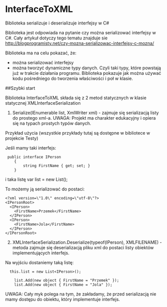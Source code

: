 # InterfaceToXML
Biblioteka serializuje i deserializuje interfejsy w C#

Biblioteka jest odpowiada na pytanie czy można serializować interfejsy w C#. Cały artykuł dotyczy tego tematu znajduje sie http://blogprogramisty.net/czy-mozna-serializowac-interfejsy-c-mozna/ 

Biblioteka ma na celu pokazać, że:

* można serializować interfejsy
* można tworzyć dynamiczne typy danych. Czyli taki typy, które powstają już w trakcie działania programu. Biblioteka pokazuje jak można używać kodu pośredniego do tworzenia właściwości i poł w klasie.


##Szybki start

Biblioteka InterfaceToXML składa się z 2 metod statycznych w klasie statycznej XMLInterfaceSerialization

1. Serialize<T>(IEnumerable<T> list, XmlWriter xml) - zajmuje się serializacją listy do prostego xml-a. UWAGA: Projekt ma charakter edukacyjny i opiera się na typach prostych typów danych.

Przykład użycia (wszystkie przykłady tutaj są dostępne w bibliotece w projekcie Testy)

Jeśli mamy taki interfejs:
```
 public interface IPerson
    {
        string FirstName { get; set; }
    }
```
i taka listę var list =  new List<IPerson>();

To możemy ją serializować do postaci:
```
<?xml version=\"1.0\" encoding=\"utf-8\"?>
<IPersonRoot>
  <IPerson>
    <FirstName>Przemek</FirstName>
  </IPerson>
  <IPerson>
    <FirstName>Jola</FirstName>
  </IPerson>
</IPersonRoot>
```
2. XMLInterfaceSerialization.Deserialize(typeof(IPerson), XMLFILENAME) - metoda zajmuje się deserializacją pliku xml do postaci listy obiektów implementujących interfejs. 

Na wyjściu dostaniemy taką listę:
```
  this.list = new List<IPerson>();
            
    list.Add(new object { FirstName = "Przemek" });
    list.Add(new object { FirstName = "Jola" });
```
UWAGA: Cały myk polega na tym, że zakładamy, że przed serializacją nie mamy dostępu do obiektu, który implementuje interfejs.
